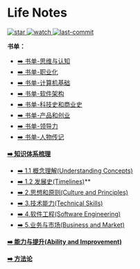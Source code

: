 # Life Notes

<p align="left">
  <a href="https://github.com/lyremelody/life-notes">
      <img alt="star" class="no-zoom" src="https://img.shields.io/github/stars/lyremelody/life-notes?style=social">
  </a>
  <a href="https://github.com/lyremelody/life-notes">
      <img alt="watch" class="no-zoom" src="https://img.shields.io/github/watchers/lyremelody/life-notes?style=social">
  </a>
  <a href="https://github.com/lyremelody/life-notes">
      <img alt="last-commit" class="no-zoom" src="https://img.shields.io/github/last-commit/lyremelody/life-notes?style=social">
  </a>
</p>

**书单：**
* [➡️ 书单-思维与认知](https://www.douban.com/doulist/45741511/)
* [➡️ 书单-职业化](https://www.douban.com/doulist/112792787/)
* [➡️ 书单-计算机基础](https://www.douban.com/doulist/13915490/)
* [➡️ 书单-软件架构](https://www.douban.com/doulist/11915500/)
* [➡️ 书单-科技史和商业史](https://www.douban.com/doulist/12785657/)
* [➡️ 书单-产品和创业](https://www.douban.com/doulist/11858031/)
* [➡️ 书单-领导力](https://www.douban.com/doulist/158107909/)
* [➡️ 书单-人物传记](https://www.douban.com/doulist/156216608/)

**[➡️ 知识体系梳理](./skillmap.md)**
* [➡️ 1.1 概念理解(Understanding Concepts)](./concepts/README.md)
* [➡️ 1.2 发展史(Timelines)](./timelines/README.md)**
* [➡️ 2.思想和原则(Culture and Principles)](./culture-and-principles/README.md)
* [➡️ 3.技术能力(Technical Skills)](./technology/README.md)
* [➡️ 4.软件工程(Software Engineering)](./software-engineering/README.md)
* [➡️ 5.业务与市场(Business and Market)](./business-and-market/README.md)

**[➡️ 能力与提升(Ability and Improvement)](./ability-and-improvement/)**

**[➡️ 方法论](./methodology.md)**
